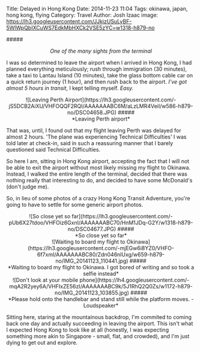 Title: Delayed in Hong Kong
Date: 2014-11-23 11:04
Tags: okinawa, japan, hong kong, flying
Category: Travel
Author: Josh Izaac
image: https://lh3.googleusercontent.com/JJkjzUSuLyBF-5WlWpQbIXCuWS7EdkMbHXCk2VSE5zYC=w1318-h879-no

#####<div align=center>*One of the many sights from the terminal*</div>

<!-- PELICAN_BEGIN_SUMMARY -->
I was so determined to leave the airport when I arrived in Hong Kong, I had planned everything meticulously; rush through immigration (30 minutes), take a taxi to Lantau Island (10 minutes), take the glass bottom cable car on a quick return journey (1 hour), and then rush back to the airport. *I've got almost 5 hours in transit*, I kept telling myself. *Easy.*
<!-- PELICAN_END_SUMMARY -->

<center>
![Leaving Perth Airport](https://lh3.googleusercontent.com/-jS5DCB2AiXU/VHFOQQF2RQI/AAAAAAABC6M/aLzLMR4VeiI/w586-h879-no/DSC04658.JPG)
#####<div align=center>*Leaving Perth airport*</div>
</center>

That was, until, I found out that my flight leaving Perth was delayed for almost 2 hours. 'The plane was experiencing Technical Difficulties' I was told later at check-in, said in such a reassuring manner that I barely questioned said Technical Difficulties.

So here I am, sitting in Hong Kong airport, accepting the fact that I will not be able to exit the airport without most likely missing my flight to Okinawa. Instead, I walked the entire length of the terminal, decided that there was nothing really that interesting to do, and decided to have some McDonald's (don't judge me).

So, in lieu of some photos of a crazy Hong Kong Transit Adventure, you're going to have to settle for some generic airport photos.

<center>
![So close yet so far](https://lh3.googleusercontent.com/-pUb6X27tdoo/VHFOiz6GxnI/AAAAAAABC70/HnM1JDq-G2Y/w1318-h879-no/DSC04677.JPG)
#####<div align=center>*So close yet so far*</div>
</center>

<center>
![Waiting to board my flight to Okinawa](https://lh3.googleusercontent.com/-mjEGw6i8YZ0/VHFO-6f7xmI/AAAAAAABC80/Zdn046nlUxg/w659-h879-no/IMG_20141123_110441.jpg)
#####<div align=center>*Waiting to board my flight to Okinawa. I got bored of writing and so took a selfie instead*</div>
</center>

<center>
![Don't look at your mobile phone](https://lh4.googleusercontent.com/-mqA2R2yey6A/VHFIxZE56zI/AAAAAAABC9k/5J1RhQ2Q0Zs/w1172-h879-no/IMG_20141123_103855.jpg)
#####<div align=center>*Please hold onto the handlebar and stand still while the platform moves. - Loudspeaker*</div>
</center>

Sitting here, staring at the mountainous backdrop, I'm commited to coming back one day and actually succeeding in leaving the airport. This isn't what I expected Hong Kong to look like at all (honestly, I was expecting something more akin to Singapore - small, flat, and crowded), and I'm just dying to get out and explore.












